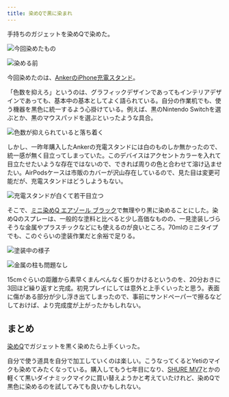 ```yaml
---
title: 染めQで黒に染まれ
---
```

手持ちのガジェットを染めQで染めた。

![](https://lh6.googleusercontent.com/dUDsupeKSOtaZCNWKTz9EwYcUwxHKMr0llmUd-jHKOnpqEaV3sAZtpwYvwxLumLYylLq6HJcDNFyr82B50HWSp6CJC0S8mxpYUUDbx7JOf0ddJHlWlXHOzSXxeqKYiKxnZHXLRwiPY5NV3L8ReZMHnV4jYcynUienvyKUHDnjGI657KPXSoLdpkV8COl "今回染めたもの")

![](https://lh6.googleusercontent.com/33kY_SNJCgBv-FWx_I2ulH71xoqWktS8GBIUR0n5uDkxfIR5fyhbCGSOBQ8czngHsLP3KhlRgQMBnV-L-GlmGOpU-en2tOfCfncQemZoZZuMC2PAKGmiq81Qx4aQoT21GCwNiZIkwhX52RBJ2J48pQmR8RmDTTQ7OQ9GElnzYsW0rVspyY_u3kwkNLtE "染める前")

今回染めたのは、[AnkerのiPhone充電スタンド](https://r7kamura.com/articles/2021-09-06-anker-iphone-stand)。

「色数を抑えろ」というのは、グラフィックデザインであってもインテリアデザインであっても、基本中の基本としてよく語られている。自分の作業机でも、使う機器を黒色に統一するよう心掛けている。例えば、黒のNintendo Switchを選ぶとか、黒のマウスパッドを選ぶといったような具合。

![](https://lh6.googleusercontent.com/KMt10CZUv8xOvKnbvQaBW9ictzeUfcIaIuZ8Jia_uJOtIqbzPjUQdE_eZdEB6L8Ay9GTRPnQ_cibW9ORxJjmtWO7Deai_QtgfhiKySlTuIVW6LhN5FZ32EWXLTECrBMl9uOdgfPfvzkTdVjRFq8Qm2Nd9Cc989byvXPkiqCdZO-RX7eE9Mt5vAVrEyK2 "色数が抑えられていると落ち着く")

しかし、一昨年購入したAnkerの充電スタンドには白のものしか無かったので、統一感が無く目立ってしまっていた。このデバイスはアクセントカラーを入れて目立たせたいような存在ではないので、できれば周りの色と合わせて溶け込ませたい。AirPodsケースは市販のカバーが沢山存在しているので、見た目は変更可能だが、充電スタンドはどうしようもない。

![](https://lh6.googleusercontent.com/NRRfbc2-keB1pBy0Yo-mw68kesCLgNUWrggJXWtDwn181Ldoag17CmHAG2GiSAtSQRtDLVxfJuX2b3kxM6mNIG0y7pOM26f4LSXayearktrI13sWX7-oLE3oDzyqdpkAF1twEVBacL66P2IMpQPCa4XYzhI_hHssm_DGNr6sswHhIFB_nhj2qQCveVGo "充電スタンドが白くて若干目立つ")

そこで、[ミニ染めQ エアゾール ブラック](https://www.amazon.co.jp/dp/B003QMFUKO)で無理やり黒に染めることにした。染めQのスプレーは、一般的な塗料と比べると少し高価なものの、一見塗装しづらそうな金属やプラスチックなどにも使えるのが良いところ。70mlのミニタイプでも、このぐらいの塗装作業だと余裕で足りる。

![](https://lh6.googleusercontent.com/1nZ36ptlxMJ_v6Clg4zniDXC_S79VEJtqL6jLIuyn-F9X5kTkOne869QeuclVIPwGifCuvEgD7Ff2dZLR7QLMhL6-oizaq_7KcWzTxl_o_gsaw6FAehfaH4JQT9sO48kelLuJGed5oTwpO2W3NRIppnlZUlZ8vDvh3NODzyrz6i_HZcv5hwfDBDpv51g "塗装中の様子")

![](https://lh3.googleusercontent.com/B5I7d09y0jDAm2d5Oyp5mS3IXAOa8VyUZI6kplq0p-6eOuArfzYU_SIQExCoTwokBKrU9UMzLCxeGAvXsYtvsTfW0cxh6RrTyAe3Y4BIq6l7jb8WKSJR27O0-pqYmOVivKL1Ue7QnfbRMHDzJ-uA9JckQSv6Wr6Mv63bOdjfQ2YcA_ZUR9vvxaVugXtb "金属の柱も問題なし")

15cmぐらいの距離から素早くまんべんなく振りかけるというのを、20分おきに3回ほど繰り返すと完成。初見プレイにしては意外と上手くいったと思う。表面に傷がある部分が少し浮き出てしまったので、事前にサンドペーパーで擦るなどしておけば、より完成度が上がったかもしれない。

まとめ
---

[染めQ](https://www.amazon.co.jp/dp/B003QMFUKO)でガジェットを黒く染めたら上手くいった。

自分で使う道具を自分で加工していくのは楽しい。こうなってくるとYetiのマイクも染めてみたくなっている。購入してもう七年目になり、[SHURE MV7](https://www.amazon.co.jp/dp/B08KY7G1GV)とかの軽くて黒いダイナミックマイクに買い替えようかと考えていたけれど、染めQで黒色に染めるのを試してみても良いかもしれない。
